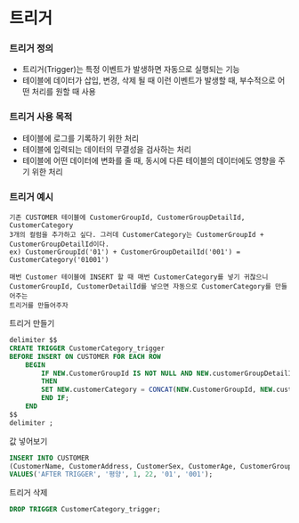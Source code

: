 # 트리거

### 트리거 정의
- 트리거(Trigger)는 특정 이벤트가 발생하면 자동으로 실행되는 기능
- 테이블에 데이터가 삽입, 변경, 삭제 될 때 이런 이벤트가 발생할 때, 부수적으로 어떤 처리를 원할 때 사용 

### 트리거 사용 목적
- 테이블에 로그를 기록하기 위한 처리
- 테이블에 입력되는 데이터의 무결성을 검사하는 처리
- 테이블에 어떤 데이터에 변화를 줄 때, 동시에 다른 테이블의 데이터에도 영향을 주기 위한 처리 


### 트리거 예시

```text
기존 CUSTOMER 테이블에 CustomerGroupId, CustomerGroupDetailId, CustomerCategory
3개의 컬럼을 추가하고 싶다. 그러데 CustomerCategory는 CustomerGroupId + CustomerGroupDetailId이다.
ex) CustomerGroupId('01') + CustomerGroupDetailId('001') =  CustomerCategory('01001')

매번 Customer 테이블에 INSERT 할 때 매번 CustomerCategory를 넣기 귀찮으니 
CustomerGroupId, CustomerDetailId를 넣으면 자동으로 CustomerCategory를 만들어주는 
트리거를 만들어주자 
```

트리거 만들기 
```SQL
delimiter $$
CREATE TRIGGER CustomerCategory_trigger
BEFORE INSERT ON CUSTOMER FOR EACH ROW
	BEGIN
        IF NEW.CustomerGroupId IS NOT NULL AND NEW.customerGroupDetailId IS NOT NULL
        THEN 
		SET NEW.customerCategory = CONCAT(NEW.CustomerGroupId, NEW.customerGroupDetailId);
        END IF;
	END
$$
delimiter ;
```

값 넣어보기 
```SQL
INSERT INTO CUSTOMER 
(CustomerName, CustomerAddress, CustomerSex, CustomerAge, CustomerGroupId, CustomerGroupDetailId)
VALUES('AFTER TRIGGER', '평양', 1, 22, '01', '001');
```

트리거 삭제
```sql
DROP TRIGGER CustomerCategory_trigger;
```

